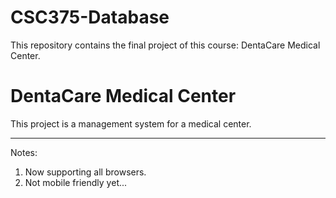 # CSC375-Database


This repository contains the final project of this course: DentaCare Medical Center.

# DentaCare Medical Center
This project is a management system for a medical center.
**************************************************************
 Notes: 
 1. Now supporting all browsers.
 2. Not mobile friendly yet...
